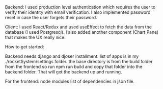 <!-- @format -->

Backend:
I used production level authentication which requires the user to verify their identity with email verification. I also implemented password reset in case the user forgets their password.

Client: I used React/Redux and used useEffect to fetch the data from the database (I used Postgresql). I also added another component (Chart Pane) that makes the UX really nice.

How to get started:

Backend needs django and djoser installment. 
list of apps is in my ./rocketSystem/settings folder. 
the base directory is from the build folder from the frontend so run npm run build and copy that folder into the backend folder. 
That will get the backend up and running.

For the frontend:
node modules
list of dependencies in json file.

